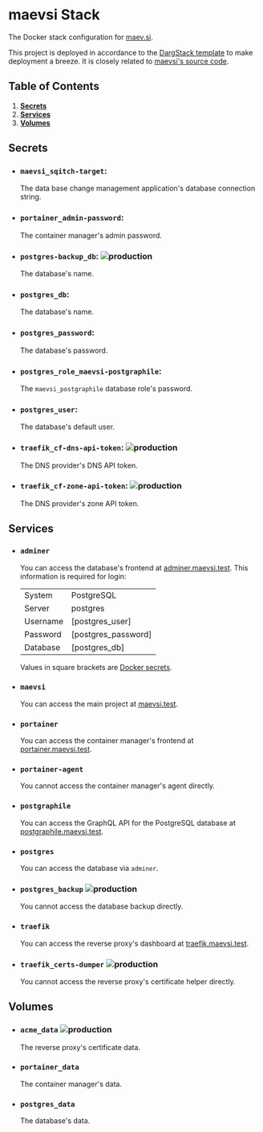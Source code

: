# maevsi Stack

The Docker stack configuration for [maev.si](https://maev.si/).

This project is deployed in accordance to the [DargStack template](https://github.com/dargmuesli/dargstack_template/) to make deployment a breeze. It is closely related to [maevsi's source code](https://github.com/maevsi/maevsi/).


## Table of Contents
1. **[Secrets](#secrets)**
1. **[Services](#services)**
1. **[Volumes](#volumes)**


## Secrets

- ### `maevsi_sqitch-target`:
  The data base change management application's database connection string.

- ### `portainer_admin-password`:
  The container manager's admin password.

- ### `postgres-backup_db`: ![production](https://img.shields.io/badge/-production-informational.svg?style=flat-square)
  The database's name.

- ### `postgres_db`:
  The database's name.

- ### `postgres_password`:
  The database's password.

- ### `postgres_role_maevsi-postgraphile`:
  The `maevsi_postgraphile` database role's password.

- ### `postgres_user`:
  The database's default user.

- ### `traefik_cf-dns-api-token`: ![production](https://img.shields.io/badge/-production-informational.svg?style=flat-square)
  The DNS provider's DNS API token.

- ### `traefik_cf-zone-api-token`: ![production](https://img.shields.io/badge/-production-informational.svg?style=flat-square)
  The DNS provider's zone API token.


## Services

- ### `adminer`

  You can access the database's frontend at [adminer.maevsi.test](https://adminer.maevsi.test/).
  This information is required for login:

  |          |                     |
  | -------- | ------------------- |
  | System   | PostgreSQL          |
  | Server   | postgres            |
  | Username | [postgres_user]     |
  | Password | [postgres_password] |
  | Database | [postgres_db]       |

  Values in square brackets are [Docker secrets](https://docs.docker.com/engine/swarm/secrets/).

- ### `maevsi`

  You can access the main project at [maevsi.test](https://maevsi.test/).

- ### `portainer`

  You can access the container manager's frontend at [portainer.maevsi.test](https://portainer.maevsi.test).

- ### `portainer-agent`

  You cannot access the container manager's agent directly.

- ### `postgraphile`

  You can access the GraphQL API for the PostgreSQL database at [postgraphile.maevsi.test](https://postgraphile.maevsi.test/).

- ### `postgres`

  You can access the database via `adminer`.

- ### `postgres_backup` ![production](https://img.shields.io/badge/-production-informational.svg?style=flat-square)

  You cannot access the database backup directly.

- ### `traefik`

  You can access the reverse proxy's dashboard at [traefik.maevsi.test](https://traefik.maevsi.test/).

- ### `traefik_certs-dumper` ![production](https://img.shields.io/badge/-production-informational.svg?style=flat-square)

  You cannot access the reverse proxy's certificate helper directly.


## Volumes

- ### `acme_data` ![production](https://img.shields.io/badge/-production-informational.svg?style=flat-square)
  The reverse proxy's certificate data.

- ### `portainer_data`
  The container manager's data.

- ### `postgres_data`
  The database's data.
